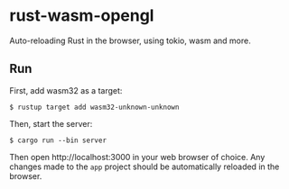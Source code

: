 # rust-wasm-opengl

Auto-reloading Rust in the browser, using tokio, wasm and more.

## Run

First, add wasm32 as a target:

```
$ rustup target add wasm32-unknown-unknown
```

Then, start the server:

```
$ cargo run --bin server
```

Then open http://localhost:3000 in your web browser of choice. Any changes made to the `app` project should be automatically reloaded in the browser.
